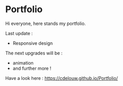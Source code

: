 # Portfolio

Hi everyone, here stands my portfolio. 

Last update : 
- Responsive design

The next upgrades will be : 
- animation
- and further more !

Have a look here : https://cdelouw.github.io/Portfolio/
